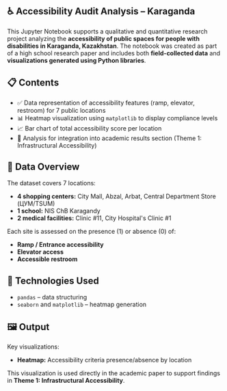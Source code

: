 ## ♿ Accessibility Audit Analysis – Karaganda

This Jupyter Notebook supports a qualitative and quantitative research project analyzing the **accessibility of public spaces for people with disabilities in Karaganda, Kazakhstan**. The notebook was created as part of a high school research paper and includes both **field-collected data** and **visualizations generated using Python libraries**.

## 📋 Contents

- ✅ Data representation of accessibility features (ramp, elevator, restroom) for 7 public locations  
- 📊 Heatmap visualization using `matplotlib` to display compliance levels  
- 📈 Bar chart of total accessibility score per location  
- 🧠 Analysis for integration into academic results section (Theme 1: Infrastructural Accessibility)

## 📁 Data Overview

The dataset covers 7 locations:
- **4 shopping centers:** City Mall, Abzal, Arbat, Central Department Store (ЦУМ/TSUM)  
- **1 school:** NIS ChB Karagandy  
- **2 medical facilities:** Clinic #11, City Hospital's Clinic #1

Each site is assessed on the presence (1) or absence (0) of:
- **Ramp / Entrance accessibility**  
- **Elevator access**  
- **Accessible restroom**

## 🔧 Technologies Used

- `pandas` – data structuring  
- `seaborn` and `matplotlib` – heatmap generation  

## 🖼 Output

Key visualizations:
- **Heatmap:** Accessibility criteria presence/absence by location  

This visualization is used directly in the academic paper to support findings in **Theme 1: Infrastructural Accessibility**.
